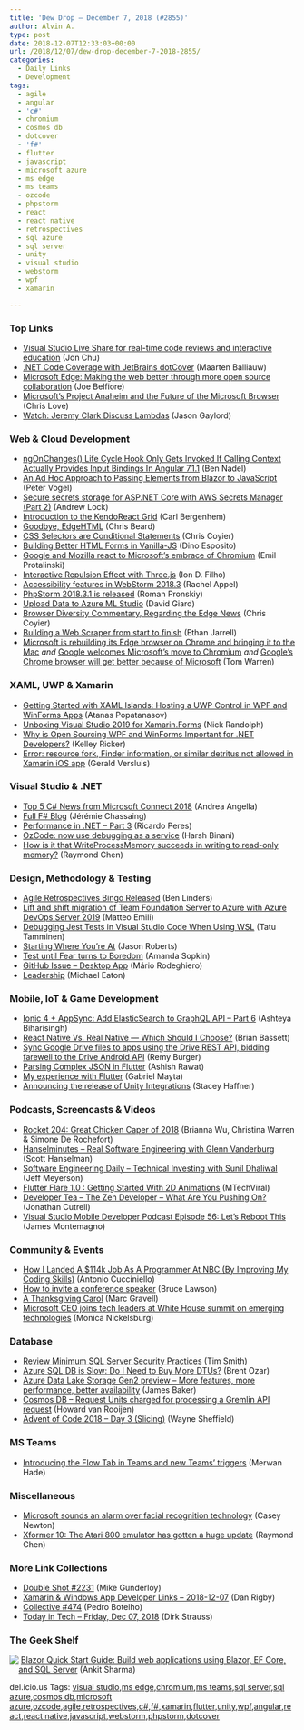 ```yaml
---
title: 'Dew Drop – December 7, 2018 (#2855)'
author: Alvin A.
type: post
date: 2018-12-07T12:33:03+00:00
url: /2018/12/07/dew-drop-december-7-2018-2855/
categories:
  - Daily Links
  - Development
tags:
  - agile
  - angular
  - 'c#'
  - chromium
  - cosmos db
  - dotcover
  - 'f#'
  - flutter
  - javascript
  - microsoft azure
  - ms edge
  - ms teams
  - ozcode
  - phpstorm
  - react
  - react native
  - retrospectives
  - sql azure
  - sql server
  - unity
  - visual studio
  - webstorm
  - wpf
  - xamarin

---
```

### <a name="top"></a>Top Links

  * <a href="https://blogs.msdn.microsoft.com/visualstudio/2018/12/06/visual-studio-live-share-for-real-time-code-reviews-and-interactive-education/" target="_blank">Visual Studio Live Share for real-time code reviews and interactive education</a> (Jon Chu)
  * <a href="https://www.codeproject.com/Articles/1270820/NET-Code-Coverage-with-JetBrains-dotCover" target="_blank">.NET Code Coverage with JetBrains dotCover</a> (Maarten Balliauw)
  * <a href="https://blogs.windows.com/windowsexperience/2018/12/06/microsoft-edge-making-the-web-better-through-more-open-source-collaboration/#ReUJZll023XLopOP.97?WT.mc_id=DX_MVP4025064" target="_blank">Microsoft Edge: Making the web better through more open source collaboration</a> (Joe Belfiore)
  * <a href="https://love2dev.com/blog/project-anaheim/" target="_blank">Microsoft&#8217;s Project Anaheim and the Future of the Microsoft Browser‍</a> (Chris Love)
  * <a href="https://www.jasongaylord.com/blog/watch-jeremy-clark-discuss-lambdas" target="_blank">Watch: Jeremy Clark Discuss Lambdas</a> (Jason Gaylord)



### <a name="web"></a>Web & Cloud Development

  * <a href="https://www.bennadel.com/blog/3541-ngonchanges-life-cycle-hook-only-gets-invoked-if-calling-context-actually-provides-input-bindings-in-angular-7-1-1.htm" target="_blank">ngOnChanges() Life Cycle Hook Only Gets Invoked If Calling Context Actually Provides Input Bindings In Angular 7.1.1</a> (Ben Nadel)
  * <a href="https://visualstudiomagazine.com/blogs/tool-tracker/2018/11/an-ad-hoc-approach.aspx" target="_blank">An Ad Hoc Approach to Passing Elements from Blazor to JavaScript</a> (Peter Vogel)
  * <a href="https://andrewlock.net/secure-secrets-storage-for-asp-net-core-with-aws-secrets-manager-part-2/" target="_blank">Secure secrets storage for ASP.NET Core with AWS Secrets Manager (Part 2)</a> (Andrew Lock)
  * <a href="https://tracking.feedpress.it/link/11968/10880756" target="_blank">Introduction to the KendoReact Grid</a> (Carl Bergenhem)
  * <a href="https://blog.mozilla.org/blog/2018/12/06/goodbye-edge/" target="_blank">Goodbye, EdgeHTML</a> (Chris Beard)
  * <a href="https://adactio.com/journal/14574" target="_blank">CSS Selectors are Conditional Statements</a> (Chris Coyier)
  * <a href="https://www.red-gate.com/simple-talk/dotnet/net-development/building-better-html-forms-in-vanilla-js/" target="_blank">Building Better HTML Forms in Vanilla-JS</a> (Dino Esposito)
  * <a href="http://feedproxy.google.com/~r/venturebeat/SZYF/~3/3rxI8AWYXUQ/" target="_blank">Google and Mozilla react to Microsoft’s embrace of Chromium</a> (Emil Protalinski)
  * <a href="http://feedproxy.google.com/~r/tympanus/~3/KvxZEZkXjKU/" target="_blank">Interactive Repulsion Effect with Three.js</a> (Ion D. Filho)
  * <a href="https://blog.jetbrains.com/webstorm/2018/12/accessibility-features-in-webstorm-2018-3/" target="_blank">Accessibility features in WebStorm 2018.3</a> (Rachel Appel)
  * <a href="https://blog.jetbrains.com/phpstorm/2018/12/phpstorm-2018-3-1-is-released/" target="_blank">PhpStorm 2018.3.1 is released</a> (Roman Pronskiy)
  * <a href="http://davidgiard.com/2018/12/07/UploadDataToAzureMLStudio.aspx" target="_blank">Upload Data to Azure ML Studio</a> (David Giard)
  * <a href="https://css-tricks.com/browser-diversity-commentary-regarding-the-edge-news/" target="_blank">Browser Diversity Commentary, Regarding the Edge News</a> (Chris Coyier)
  * <a href="https://hackernoon.com/building-a-web-scraper-from-start-to-finish-bb6b95388184?source=rss----3a8144eabfe3---4" target="_blank">Building a Web Scraper from start to finish</a> (Ethan Jarrell)
  * <a href="https://www.theverge.com/2018/12/6/18128648/microsoft-edge-chrome-chromium-browser-changes" target="_blank">Microsoft is rebuilding its Edge browser on Chrome and bringing it to the Mac</a> _and_ <a href="https://www.theverge.com/2018/12/6/18129287/google-microsoft-edge-chromium-response" target="_blank">Google welcomes Microsoft’s move to Chromium</a> _and_ <a href="https://www.theverge.com/2018/12/6/18128661/microsoft-chromium-project-chrome-support-windows" target="_blank">Google’s Chrome browser will get better because of Microsoft</a> (Tom Warren)



### <a name="silverlight"></a>XAML, UWP & Xamarin

  * <a href="https://www.telerik.com/blogs/getting-started-xaml-islands-hosting-uwp-control-in-wpf-winforms-apps" target="_blank">Getting Started with XAML Islands: Hosting a UWP Control in WPF and WinForms Apps</a> (Atanas Popatanasov)
  * <a href="http://feedproxy.google.com/~r/NicksNetTravels/~3/KTZeZI4fqgE/post.aspx" target="_blank">Unboxing Visual Studio 2019 for Xamarin.Forms</a> (Nick Randolph)
  * <a href="https://www.grapecity.com/en/blogs/why-is-open-sourcing-wpf-and-winForms-important" target="_blank">Why is Open Sourcing WPF and WinForms Important for .NET Developers?</a> (Kelley Ricker)
  * <a href="https://blog.verslu.is/xamarin/resource-fork-finder-information-similar-detritus-not-allowed/" target="_blank">Error: resource fork, Finder information, or similar detritus not allowed in Xamarin iOS app</a> (Gerald Versluis)



### <a name="dotnet"></a>Visual Studio & .NET

  * <a href="https://www.productivecsharp.com/2018/12/top-five-news-microsoft-connect-2018/" target="_blank">Top 5 C# News from Microsoft Connect 2018</a> (Andrea Angella)
  * <a href="https://thinkbeforecoding.com/post/2018/12/07/full-fsharp-blog" target="_blank">Full F# Blog</a> (Jérémie Chassaing)
  * <a href="https://weblogs.asp.net/ricardoperes/performance-in-net-part-3?WT.mc_id=DX_MVP4025064" target="_blank">Performance in .NET – Part 3</a> (Ricardo Peres)
  * <a href="https://hackernoon.com/ozcode-now-use-debugging-as-a-service-635e2768847d?source=rss----3a8144eabfe3---4" target="_blank">OzCode: now use debugging as a service</a> (Harsh Binani)
  * <a href="https://blogs.msdn.microsoft.com/oldnewthing/20181206-00/?p=100415" target="_blank">How is it that WriteProcessMemory succeeds in writing to read-only memory?</a> (Raymond Chen)



### <a name="design"></a>Design, Methodology & Testing

  * <a href="https://www.benlinders.com/news/agile-retrospectives-bingo-released/" target="_blank">Agile Retrospectives Bingo Released</a> (Ben Linders)
  * <a href="http://feedproxy.google.com/~r/MattsAlmSpace/~3/MqkiRnpmnsI/lift-and-shift-migration-of-team.html" target="_blank">Lift and shift migration of Team Foundation Server to Azure with Azure DevOps Server 2019</a> (Matteo Emili)
  * <a href="https://www.triplet.fi/blog/debugging-jest-tests-in-visual-studio-code-while-using-wsl/" target="_blank">Debugging Jest Tests in Visual Studio Code When Using WSL</a> (Tatu Tamminen)
  * <a href="http://dontcodetired.com/blog/post/Starting-Where-Youre-At" target="_blank">Starting Where You&#8217;re At</a> (Jason Roberts)
  * <a href="https://medium.com/that-conference/test-until-fear-turns-to-boredom-fac0793b847d?source=rss----bcf836d9fc8e---4" target="_blank">Test until Fear turns to Boredom</a> (Amanda Sopkin)
  * <a href="https://dev.to/rodeghiero_/github-issue---desktop-app-28eh" target="_blank">GitHub Issue &#8211; Desktop App</a> (Mário Rodeghiero)
  * <a href="https://samestuffdifferentday.com/2018/12/06/leadership/" target="_blank">Leadership</a> (Michael Eaton)



### <a name="mobile"></a>Mobile, IoT & Game Development

  * <a href="http://gonehybrid.com/ionic-4-appsync-add-elasticsearch-to-graphql-api-part-6/" target="_blank">Ionic 4 + AppSync: Add ElasticSearch to GraphQL API &#8211; Part 6</a> (Ashteya Biharisingh)
  * <a href="https://www.simplethread.com/react-native-versus-real-native/" target="_blank">React Native Vs. Real Native — Which Should I Choose?</a> (Brian Bassett)
  * <a href="http://feedproxy.google.com/~r/GDBcode/~3/fNmaJtm7MaM/sync-google-drive-files-to-apps-using.html" target="_blank">Sync Google Drive files to apps using the Drive REST API, bidding farewell to the Drive Android API</a> (Remy Burger)
  * <a href="https://medium.com/flutter-community/parsing-complex-json-in-flutter-b7f991611d3e?source=rss----86fb29d7cc6a---4" target="_blank">Parsing Complex JSON in Flutter</a> (Ashish Rawat)
  * <a href="https://dev.to/grandemayta/my-experience-with-flutter-1bof" target="_blank">My experience with Flutter</a> (Gabriel Mayta)
  * <a href="https://blogs.unity3d.com/2018/12/07/announcing-the-release-of-unity-integrations/" target="_blank">Announcing the release of Unity Integrations</a> (Stacey Haffner)



### <a name="podcasts"></a>Podcasts, Screencasts & Videos

  * <a href="http://relay.fm/rocket/204" target="_blank">Rocket 204: Great Chicken Caper of 2018</a> (Brianna Wu, Christina Warren & Simone De Rochefort)
  * <a href="https://dts.podtrac.com/redirect.mp3/audio.simplecast.com/1a2696c6.mp3" target="_blank">Hanselminutes &#8211; Real Software Engineering with Glenn Vanderburg</a> (Scott Hanselman)
  * <a href="https://softwareengineeringdaily.com/2018/12/07/technical-investing-with-sunil-dhaliwal/" target="_blank">Software Engineering Daily &#8211; Technical Investing with Sunil Dhaliwal</a> (Jeff Meyerson)
  * <a href="http://www.youtube.com/watch?v=eeXdA6gow3s" target="_blank">Flutter Flare 1.0 : Getting Started With 2D Animations</a> (MTechViral)
  * <a href="http://developertea.simplecast.fm/a3e25cac" target="_blank">Developer Tea &#8211; The Zen Developer &#8211; What Are You Pushing On?</a> (Jonathan Cutrell)
  * <a href="https://xamarinpodcast.fireside.fm/56" target="_blank">Visual Studio Mobile Developer Podcast Episode 56: Let&#8217;s Reboot This</a> (James Montemagno)



### <a name="events"></a>Community & Events

  * <a href="https://simpleprogrammer.com/job-as-a-programmer-at-nbc/" target="_blank">How I Landed A $114k Job As A Programmer At NBC (By Improving My Coding Skills)</a> (Antonio Cucciniello)
  * <a href="https://www.brucelawson.co.uk/2018/how-to-invite-a-conference-speaker/" target="_blank">How to invite a conference speaker</a> (Bruce Lawson)
  * <a href="http://feedproxy.google.com/~r/CodeCodeAndMoreCode/~3/66RC95UXlnU/a-thanksgiving-carol.html" target="_blank">A Thanksgiving Carol</a> (Marc Gravell)
  * <a href="https://www.geekwire.com/2018/microsoft-ceo-joins-tech-leaders-white-house-summit-emerging-technologies/" target="_blank">Microsoft CEO joins tech leaders at White House summit on emerging technologies</a> (Monica Nickelsburg)



### <a name="sql"></a>Database

  * <a href="http://feedproxy.google.com/~r/MSSQLTips-LatestSqlServerTips/~3/G90aX0u29ts/" target="_blank">Review Minimum SQL Server Security Practices</a> (Tim Smith)
  * <a href="http://feedproxy.google.com/~r/BrentOzar-SqlServerDba/~3/_EHCt-NogCY/" target="_blank">Azure SQL DB is Slow: Do I Need to Buy More DTUs?</a> (Brent Ozar)
  * <a href="https://azure.microsoft.com/blog/azure-data-lake-storage-gen2-preview-more-features-more-performance-better-availability/" target="_blank">Azure Data Lake Storage Gen2 preview – More features, more performance, better availability</a> (James Baker)
  * <a href="https://blogs.endjin.com/2018/12/cosmos-db-request-units-charged-for-processing-a-gremlin-api-request/" target="_blank">Cosmos DB – Request Units charged for processing a Gremlin API request</a> (Howard van Rooijen)
  * <a href="https://blog.waynesheffield.com/wayne/archive/2018/12/advent-of-code-2018-day-3-slicing/" target="_blank">Advent of Code 2018 – Day 3 (Slicing)</a> (Wayne Sheffield)



### MS Teams<a name="sp"></a>

  * <a href="https://flow.microsoft.com/en-us/blog/introducing-the-flow-tab-in-teams-and-new-teams-triggers/" target="_blank">Introducing the Flow Tab in Teams and new Teams’ triggers</a> (Merwan Hade)



### <a name="misc"></a>Miscellaneous

  * <a href="https://www.theverge.com/2018/12/7/18129858/microsoft-facial-recognition-ai-now-google" target="_blank">Microsoft sounds an alarm over facial recognition technology</a> (Casey Newton)
  * <a href="https://blogs.msdn.microsoft.com/oldnewthing/20181206-01/?p=100425" target="_blank">Xformer 10: The Atari 800 emulator has gotten a huge update</a> (Raymond Chen)



### <a name="links"></a>More Link Collections

  * <a href="https://afreshcup.com/home/2018/12/07/double-shot-2231.html" target="_blank">Double Shot #2231</a> (Mike Gunderloy)
  * <a href="https://links.danrigby.com/2018/12/app-developer-links-2018-12-07/" target="_blank">Xamarin & Windows App Developer Links &#8211; 2018-12-07</a> (Dan Rigby)
  * <a href="http://feedproxy.google.com/~r/tympanus/~3/0qKeM5ToJKk/" target="_blank">Collective #474</a> (Pedro Botelho)
  * <a href="https://dirkstrauss.com/visual-studio-code-rising-dec-07-2018/" target="_blank">Today in Tech – Friday, Dec 07, 2018</a> (Dirk Strauss)



### <a name="shelf"></a>The Geek Shelf

<a href="https://www.amazon.com/Blazor-Quick-Start-Guide-applications/dp/178934414X/ref=amavin-20" target="_blank"><img data-recalc-dims="1" decoding="async" align="left" style="margin: 0px 0px 10px; border: 0px currentcolor; border-image: none; float: left; display: inline; background-image: none;" src="https://i0.wp.com/images-na.ssl-images-amazon.com/images/I/41G137ZB9lL._AC_US218_.jpg?w=660&#038;ssl=1" border="0" /></a>&nbsp;<a href="https://www.amazon.com/Blazor-Quick-Start-Guide-applications/dp/178934414X/ref=amavin-20" target="_blank">Blazor Quick Start Guide: Build web applications using Blazor, EF Core, and SQL Server</a> (Ankit Sharma)











<div class="wlWriterEditableSmartContent" id="scid:77ECF5F8-D252-44F5-B4EB-D463C5396A79:ad8b6176-558b-43ca-81f6-7f6caa27ff7c" style="margin: 0px; padding: 0px; float: none; display: inline;">
  del.icio.us Tags: <a href="http://del.icio.us/popular/visual+studio" rel="tag">visual studio</a>,<a href="http://del.icio.us/popular/ms+edge" rel="tag">ms edge</a>,<a href="http://del.icio.us/popular/chromium" rel="tag">chromium</a>,<a href="http://del.icio.us/popular/ms+teams" rel="tag">ms teams</a>,<a href="http://del.icio.us/popular/sql+server" rel="tag">sql server</a>,<a href="http://del.icio.us/popular/sql+azure" rel="tag">sql azure</a>,<a href="http://del.icio.us/popular/cosmos+db" rel="tag">cosmos db</a>,<a href="http://del.icio.us/popular/microsoft+azure" rel="tag">microsoft azure</a>,<a href="http://del.icio.us/popular/ozcode" rel="tag">ozcode</a>,<a href="http://del.icio.us/popular/agile" rel="tag">agile</a>,<a href="http://del.icio.us/popular/retrospectives" rel="tag">retrospectives</a>,<a href="http://del.icio.us/popular/c%23" rel="tag">c#</a>,<a href="http://del.icio.us/popular/f%23" rel="tag">f#</a>,<a href="http://del.icio.us/popular/xamarin" rel="tag">xamarin</a>,<a href="http://del.icio.us/popular/flutter" rel="tag">flutter</a>,<a href="http://del.icio.us/popular/unity" rel="tag">unity</a>,<a href="http://del.icio.us/popular/wpf" rel="tag">wpf</a>,<a href="http://del.icio.us/popular/angular" rel="tag">angular</a>,<a href="http://del.icio.us/popular/react" rel="tag">react</a>,<a href="http://del.icio.us/popular/react+native" rel="tag">react native</a>,<a href="http://del.icio.us/popular/javascript" rel="tag">javascript</a>,<a href="http://del.icio.us/popular/webstorm" rel="tag">webstorm</a>,<a href="http://del.icio.us/popular/phpstorm" rel="tag">phpstorm</a>,<a href="http://del.icio.us/popular/dotcover" rel="tag">dotcover</a>
</div>